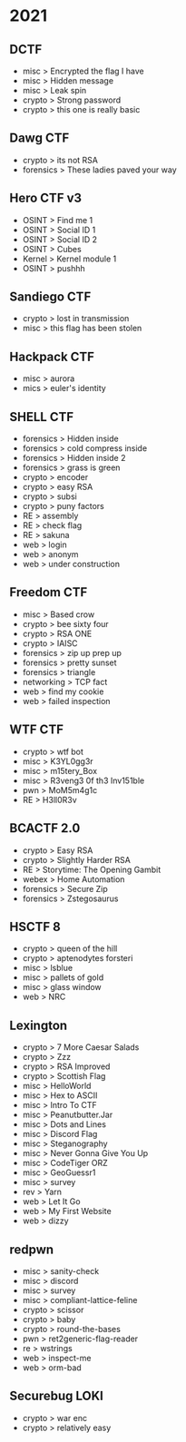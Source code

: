 # 2021

## DCTF
* misc > Encrypted the flag I have 
* misc > Hidden message 
* misc > Leak spin 
* crypto > Strong password
* crypto > this one is really basic 

## Dawg CTF
* crypto > its not RSA
* forensics > These ladies paved your way

## Hero CTF v3
* OSINT > Find me 1
* OSINT > Social ID 1
* OSINT > Social ID 2
* OSINT > Cubes
* Kernel > Kernel module 1
* OSINT > pushhh

## Sandiego CTF
* crypto > lost in transmission
* misc > this flag has been stolen

## Hackpack CTF
* misc > aurora
* mics > euler's identity

## SHELL CTF
* forensics > Hidden inside
* forensics > cold compress inside
* forensics > Hidden inside 2
* forensics > grass is green
* crypto > encoder
* crypto > easy RSA
* crypto > subsi
* crypto > puny factors
* RE > assembly
* RE > check flag
* RE > sakuna
* web > login
* web > anonym
* web > under construction

## Freedom CTF
* misc > Based crow
* crypto > bee sixty four
* crypto > RSA ONE
* crypto > IAISC
* forensics > zip up prep up
* forensics > pretty sunset
* forensics > triangle
* networking > TCP fact
* web > find my cookie
* web > failed inspection

## WTF CTF
* crypto > wtf bot
* misc > K3YL0gg3r
* misc > m15tery_Box
* misc > R3veng3 0f th3 Inv151ble
* pwn > MoM5m4g1c
* RE > H3ll0R3v

## BCACTF 2.0
* crypto > Easy RSA
* crypto > Slightly Harder RSA
* RE > Storytime: The Opening Gambit
* webex > Home Automation
* forensics > Secure Zip
* forensics > Zstegosaurus

## HSCTF 8
* crypto > queen of the hill
* crypto > aptenodytes forsteri
* misc > lsblue
* misc > pallets of gold
* misc > glass window
* web > NRC

## Lexington
* crypto > 7 More Caesar Salads
* crypto > Zzz
* crypto > RSA Improved
* crypto > Scottish Flag
* misc > HelloWorld
* misc > Hex to ASCII
* misc > Intro To CTF
* misc > Peanutbutter.Jar
* misc > Dots and Lines
* misc > Discord Flag
* misc > Steganography
* misc > Never Gonna Give You Up
* misc > CodeTiger ORZ
* misc > GeoGuessr1
* misc > survey
* rev > Yarn
* web > Let It Go
* web > My First Website
* web > dizzy

## redpwn
* misc > sanity-check
* misc > discord
* misc > survey
* misc > compliant-lattice-feline
* crypto > scissor
* crypto > baby
* crypto > round-the-bases
* pwn > ret2generic-flag-reader
* re > wstrings
* web > inspect-me
* web > orm-bad

## Securebug LOKI
* crypto > war enc
* crypto > relatively easy

